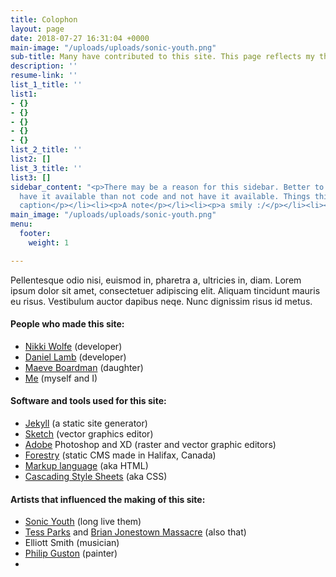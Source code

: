 ```yaml
---
title: Colophon
layout: page
date: 2018-07-27 16:31:04 +0000
main-image: "/uploads/uploads/sonic-youth.png"
sub-title: Many have contributed to this site. This page reflects my thanks.
description: ''
resume-link: ''
list_1_title: ''
list1:
- {}
- {}
- {}
- {}
- {}
list_2_title: ''
list2: []
list_3_title: ''
list3: []
sidebar_content: "<p>There may be a reason for this sidebar. Better to code it and
  have it available than not code and not have it available. Things this could be:</p><ul><li><p>A
  caption</p></li><li><p>A note</p></li><li><p>a smily :/</p></li><li><p>neato</p></li><li><p>test</p></li></ul>"
main_image: "/uploads/uploads/sonic-youth.png"
menu:
  footer:
    weight: 1

---
```

Pellentesque odio nisi, euismod in, pharetra a, ultricies in, diam. Lorem ipsum dolor sit amet, consectetuer adipiscing elit. Aliquam tincidunt mauris eu risus. Vestibulum auctor dapibus neqe. Nunc dignissim risus id metus.

#### People who made this site:

* [Nikki Wolfe](http://nikkitaylor.ca/) (developer)
* [Daniel Lamb](http://www.quicksheep.com/) (developer)
* [Maeve Boardman](https://twitter.com/maevebrave) (daughter)
* [Me](https://twitter.com/deckchairs) (myself and I)

#### Software and tools used for this site:

* [Jekyll](https://jekyllrb.com/) (a static site generator)
* [Sketch](https://www.sketchapp.com/) (vector graphics editor)
* [Adobe]() Photoshop and XD (raster and vector graphic editors)
* [Forestry]() (static CMS made in Halifax, Canada)
* [Markup language]() (aka HTML)
* [Cascading Style Sheets](https://developer.mozilla.org/en-US/docs/Learn/CSS/Introduction_to_CSS) (aka CSS)

#### Artists that influenced the making of this site:

* [Sonic Youth]() (long live them)
* [Tess Parks](https://www.tessparks.com/) and [Brian Jonestown Massacre](https://thebrianjonestownmassacre.com/) (also that)
* Elliott Smith (musician)
* [Philip Guston](https://www.artsy.net/artist/philip-guston) (painter)
* 
